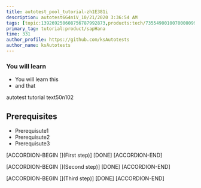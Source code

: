 ```yaml
---
title: autotest_pool_tutorial-zh1E381i
description: autotest6G4niV_10/21/2020 3:36:54 AM
tags: [topic:139269250608756787992873,products:tech/73554900100700000996,tutorial:experience/advanced]
primary_tag: tutorial:product/sapHana
time: 331
author_profile: https://github.com/ksAutotests
author_name: ksAutotests
---
```

### You will learn
- You will learn this
- and that

autotest tutorial text50n102

## Prerequisites
- Prerequisute1
- Prerequisute2
- Prerequisute3

[ACCORDION-BEGIN [](First step)]
[DONE]
[ACCORDION-END]

[ACCORDION-BEGIN [](Second step)]
[DONE]
[ACCORDION-END]

[ACCORDION-BEGIN [](Third step)]
[DONE]
[ACCORDION-END]

